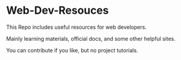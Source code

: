 # Web-Dev-Resouces

This Repo includes useful resources for web developers.

Mainly learning materials, official docs, and some other helpful sites.

You can contribute if you like, but no project tutorials.
